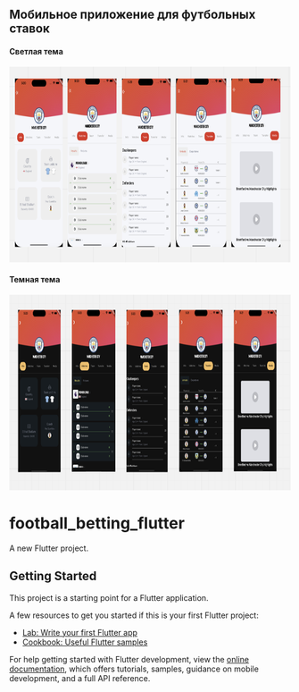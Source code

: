 ## Мобильное приложение для футбольных ставок

#### Светлая тема
<p align="center">
  <img width="700" height="350" src="assets/images/light.png">
</p>

#### Темная тема
<p align="center">
  <img width="700" height="350" src="assets/images/dark.png">
</p>


# football_betting_flutter

A new Flutter project.

## Getting Started

This project is a starting point for a Flutter application.

A few resources to get you started if this is your first Flutter project:

- [Lab: Write your first Flutter app](https://docs.flutter.dev/get-started/codelab)
- [Cookbook: Useful Flutter samples](https://docs.flutter.dev/cookbook)

For help getting started with Flutter development, view the
[online documentation](https://docs.flutter.dev/), which offers tutorials,
samples, guidance on mobile development, and a full API reference.
